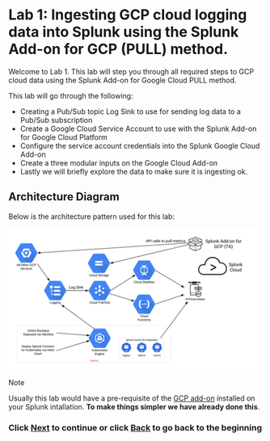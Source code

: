 # Lab 1: Ingesting GCP cloud logging data into Splunk using the Splunk Add-on for GCP (PULL) method. 
Welcome to Lab 1. This lab will step you through all required steps to GCP cloud data using the Splunk Add-on for Google Cloud PULL method.

This lab will go through the following: 
- Creating a Pub/Sub topic Log Sink to use for sending log data to a Pub/Sub subscription
- Create a Google Cloud Service Account to use with the Splunk Add-on for Google Cloud Platform 
- Configure the service account credentials into the Splunk Google Cloud Add-on
- Create a three modular inputs on the Google Cloud Add-on
- Lastly we will briefly explore the data to make sure it is ingesting ok. 

## Architecture Diagram
Below is the architecture pattern used for this lab:

![image_tag](/static/Lab1_gcpaddon/lab1_architecture.png) 


>[!NOTE]
>Usually this lab would have a pre-requisite of the <a>[GCP add-on](https://splunkbase.splunk.com/app/3088)</a> installed on your Splunk intallation. <b>To make things simpler we have already done this</b>. 


### Click <a>[Next](/content/Lab1_gcpaddon/lab_1_gcp_ta.en.md)</a> to continue or click <a>[Back](/README.md) to go back to the beginning</a>